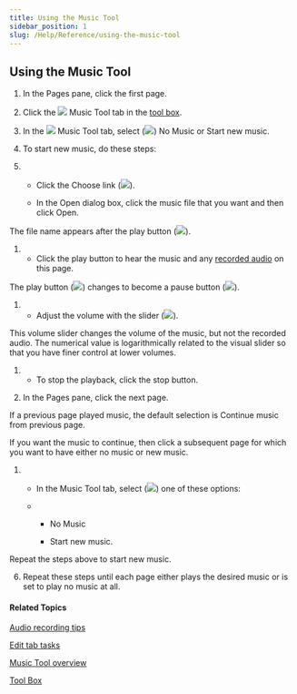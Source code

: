 ```yaml
---
title: Using the Music Tool
sidebar_position: 1
slug: /Help/Reference/using-the-music-tool
---
```


## Using the Music Tool

1.  In the Pages pane, click the first page.
    
2.  Click the ![](/ref-docs-assets/images/Tasks/Edit_tasks/Music_Tool/MusicToolIcon.png) Music Tool tab in the [tool box](../../../Concepts/Tool_Box.md).
    
3.  In the ![](/ref-docs-assets/images/Tasks/Edit_tasks/Music_Tool/MusicToolIcon.png) Music Tool tab, select (![](/ref-docs-assets/images/Tasks/Edit_tasks/Music_Tool/SelectedRadioButton.png)) No Music or Start new music.
    

4.  To start new music, do these steps:
    

1.  -   Click the Choose link (![](/ref-docs-assets/images/Tasks/Edit_tasks/Music_Tool/ChooseLink.png)).
        
    -   In the Open dialog box, click the music file that you want and then click Open.
        

The file name appears after the play button (![](/ref-docs-assets/images/Tasks/Edit_tasks/Music_Tool/PlayButton.png)).

1.  -   Click the play button to hear the music and any [recorded audio](../Record_Audio/Talking_Book_Tool_overview.md) on this page.
        

The play button (![](/ref-docs-assets/images/Tasks/Edit_tasks/Music_Tool/PlayButton.png)) changes to become a pause button (![](/ref-docs-assets/images/Tasks/Edit_tasks/Music_Tool/StopButton.png)).

1.  -   Adjust the volume with the slider (![](/ref-docs-assets/images/Tasks/Edit_tasks/Music_Tool/VolumeControl.png)).
        

This volume slider changes the volume of the music, but not the recorded audio. The numerical value is logarithmically related to the visual slider so that you have finer control at lower volumes.

1.  -   To stop the playback, click the stop button.
        

5.  In the Pages pane, click the next page.
    

If a previous page played music, the default selection is Continue music from previous page.

If you want the music to continue, then click a subsequent page for which you want to have either no music or new music.

1.  -   In the Music Tool tab, select (![](/ref-docs-assets/images/Tasks/Edit_tasks/Music_Tool/SelectedRadioButton.png)) one of these options:
        
    -   -   No Music
            
        -   Start new music.
            

Repeat the steps above to start new music.

6.  Repeat these steps until each page either plays the desired music or is set to play no music at all.
    

#### Related Topics

[Audio recording tips](../Record_Audio/Recording_tips.md)

[Edit tab tasks](../Edit_tasks_overview.md)

[Music Tool overview](Music_Tool_overview.md)

[Tool Box](../../../Concepts/Tool_Box.md)